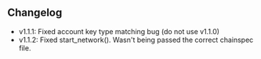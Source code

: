 ## Changelog
- v1.1.1: Fixed account key type matching bug (do not use v1.1.0)
- v1.1.2: Fixed start_network(). Wasn't being passed the correct chainspec file.